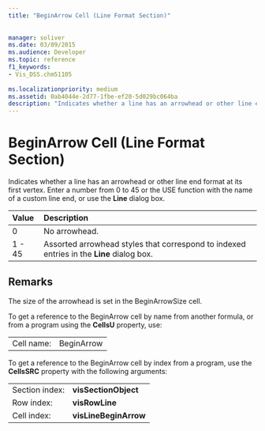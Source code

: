 ```yaml
---
title: "BeginArrow Cell (Line Format Section)"
 
 
manager: soliver
ms.date: 03/09/2015
ms.audience: Developer
ms.topic: reference
f1_keywords:
- Vis_DSS.chm51105
 
ms.localizationpriority: medium
ms.assetid: 0ab4044e-2d77-1fbe-ef20-5d029bc064ba
description: "Indicates whether a line has an arrowhead or other line end format at its first vertex. Enter a number from 0 to 45 or the USE function with the name of a custom line end, or use the Line dialog box."
---
```


# BeginArrow Cell (Line Format Section)

Indicates whether a line has an arrowhead or other line end format at its first vertex. Enter a number from 0 to 45 or the USE function with the name of a custom line end, or use the **Line** dialog box. 
  
|**Value**|**Description**|
|:-----|:-----|
| 0  <br/> | No arrowhead.  <br/> |
| 1 - 45  <br/> | Assorted arrowhead styles that correspond to indexed entries in the **Line** dialog box.  <br/> |
   
## Remarks

The size of the arrowhead is set in the BeginArrowSize cell.
  
To get a reference to the BeginArrow cell by name from another formula, or from a program using the **CellsU** property, use: 
  
|||
|:-----|:-----|
| Cell name:  <br/> | BeginArrow  <br/> |
   
To get a reference to the BeginArrow cell by index from a program, use the **CellsSRC** property with the following arguments: 
  
|||
|:-----|:-----|
| Section index:  <br/> |**visSectionObject** <br/> |
| Row index:  <br/> |**visRowLine** <br/> |
| Cell index:  <br/> |**visLineBeginArrow** <br/> |
   

